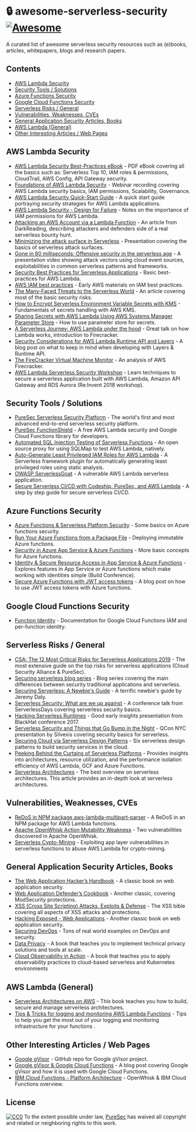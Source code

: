 # :lock: awesome-serverless-security [![Awesome](https://awesome.re/badge.svg)](https://awesome.re)
A curated list of awesome serverless security resources such as (e)books, articles, whitepapers, blogs and research papers.

## Contents
- [AWS Lambda Security](#aws-lambda-security)
- [Security Tools / Solutions](#security-tools--solutions)
- [Azure Functions Security](#azure-functions-security)
- [Google Cloud Functions Security](#google-cloud-functions-security)
- [Serverless Risks / General](#serverless-risks--general)
- [Vulnerabilities, Weaknesses, CVEs](#vulnerabilities-weaknesses-cves)
- [General Application Security Articles, Books](#general-application-security-articles-books)
- [AWS Lambda (General)](#aws-lambda-general)
- [Other Interesting Articles / Web Pages](#other-interesting-articles--web-pages)
## AWS Lambda Security
- [AWS Lambda Security Best-Practices eBook](https://www.puresec.io/aws-lambda-security-best-practices) - PDF eBook covering all the basics such as: Serverless Top 10, IAM roles & permissions, CloudTrail, AWS Config, API Gateway security. 
- [Foundations of AWS Lambda Security](https://www.puresec.io/on-demand-foundations-of-aws-lambda-security) - Webinar recording covering AWS Lambda security basics, IAM permissions, Scalability, Governance. 
- [AWS Lambda Security Quick-Start Guide](https://www.puresec.io/blog/aws-lambda-security-quick-guide) - A quick start guide portraying security strategies for AWS Lambda applications. 
- [AWS Lambda Security - Design for Failure](https://www.puresec.io/blog/aws-security-best-practices-aws-lambda-security-design-for-failure) - Notes on the importance of IAM permissions for AWS Lambda. 
- [Attacking an AWS Account via a Lambda Function](https://www.darkreading.com/cloud/securing-serverless-attacking-an-aws-account-via-a-lambda-function/a/d-id/1333047) - An article from DarkReading, describing attackers and defenders side of a real serverless bounty hunt. 
- [Minimizing the attack surface in Serverless](https://www.slideshare.net/avi_shulman/serverless-minimizing-the-attack-surface) - Presentation covering the basics of serverless attack surfaces. 
- [Gone in 60 milliseconds: Offensive security in the serverless age](https://www.youtube.com/watch?v=byJBR16xUnc) - A presentation video showing attack vectors using cloud event sources, exploitabilities in common serverless patterns and frameworks. 
- [Security Best Practices for Serverless Applications](https://www.slideshare.net/AmazonWebServices/security-best-practices-for-serverless-applications-july-2017-aws-online-tech-talks) -  Basic best-practices for AWS Lambda. 
- [AWS IAM best practices](https://www.slideshare.net/AmazonWebServices/sec305-iam-best-practices-aws-reinvent-2014) - Early AWS materials on IAM best practices. 
- [The Many-Faced Threats to the Serverless World](https://www.slideshare.net/theburningmonk/security-in-serverless-world-96644428) - An article covering most of the basic security risks.
- [How to Encrypt Serverless Environment Variable Secrets with KMS](https://www.metaltoad.com/blog/how-to-encrypt-serverless-environment-variable-secrets-with-kms) - Fundamentals of secrets handling with AWS KMS. 
- [Sharing Secrets with AWS Lambda Using AWS Systems Manager Parameter Store](https://aws.amazon.com/blogs/compute/sharing-secrets-with-aws-lambda-using-aws-systems-manager-parameter-store/) - How to use parameter store for secrets. 
- [A Serverless Journey: AWS Lambda under the hood](https://www.youtube.com/watch?v=QdzV04T_kec) - Great talk on how Lambda works, introduction to Firecracker. 
- [Security Considerations for AWS Lambda Runtime API and Layers](https://www.puresec.io/blog/aws-lambda-security-considerations-runtime-api-and-layers) - A blog post on what to keep in mind when developing with Layers & Runtime API. 
- [The FireCracker Virtual Machine Monitor](https://lwn.net/Articles/775736/) - An analysis of AWS Firecracker. 
- [AWS Lambda Serverless Security Workshop](https://github.com/aws-samples/aws-serverless-security-workshop) - Learn techniques to secure a serverless application built with AWS Lambda, Amazon API Gateway and RDS Aurora (Re:Invent 2018 workshop).
## Security Tools / Solutions
- [PureSec Serverless Security Platform](https://www.puresec.io/product) - The world's first and most advanced end-to-end serverless security platform. 
- [PureSec FunctionShield](https://www.puresec.io/function-shield) - A free AWS Lambda security and Google Cloud Functions library for developers.
- [Automated SQL Injection Testing of Serverless Functions](https://www.puresec.io/blog/automated-sql-injection-testing-of-serverless-functions-on-a-shoestring-budget-and-some-good-music) -  An open source proxy for using SQLMap to test AWS Lambda, natively.
- [Auto-Generate Least Privileged IAM Roles for AWS Lambda](https://www.puresec.io/blog/generating-least-privileged-iam-roles-for-aws-lambda-functions-the-easy-way) - A Serverless framework plugin for automatically generating least privileged roles using static analysis. 
- [OWASP ServerlessGoat](https://www.owasp.org/index.php/OWASP_Serverless_Goat) -  A vulnerable AWS Lambda serverless application. 
- [Secure Serverless CI/CD with Codeship, PureSec, and AWS Lambda](https://blog.codeship.com/secure-serverless-ci-cd-with-codeship-puresec-and-aws-lambda/) - A step by step guide for secure serverless CI/CD.
## Azure Functions Security
- [Azure Functions & Serverless Platform Security](https://gallery.technet.microsoft.com/Azure-Functions-and-c6449f8d) - Some basics on Azure functions security. 
- [Run Your Azure Functions from a Package File](https://docs.microsoft.com/en-us/azure/azure-functions/run-functions-from-deployment-package) - Deploying immutable Azure functions. 
- [Security in Azure App Service & Azure Functions](https://docs.microsoft.com/en-us/azure/app-service/app-service-security) -  More basic concepts for Azure functions. 
- [Identity & Secure Resource Access in App Service & Azure Functions](https://www.youtube.com/watch?v=iFDXDQXRJ8Y) - Explores features in App Service or Azure functions which make working with identities simple (Build Conference). 
- [Secure Azure Functions with JWT access tokens](https://blog.wille-zone.de/post/secure-azure-functions-with-jwt-token/) - A blog post on how to use JWT access tokens with Azure functions.
## Google Cloud Functions Security
- [Function Identity](https://cloud.google.com/functions/docs/securing/function-identity) -  Documentation for Google Cloud Functions IAM and per-function identity.
## Serverless Risks / General
- [CSA: The 12 Most Critical Risks for Serverless Applications 2019](https://www.puresec.io/serverless-security-top-12-csa-puresec) - The most extensive guide on the top risks for serverless applications (Cloud Security Alliance & PureSec).
- [Securing serverless blog series](https://www.puresec.io/blog/tag/securing-serverless-blog-series) - Blog series covering the main differences between security traditional applications and serverless. 
- [Securing Serverless: A Newbie's Guide](https://www.jeremydaly.com/securing-serverless-a-newbies-guide/) - A terrific newbie's guide by Jeremy Daly. 
- [Serverless Security: What are we up against](https://www.youtube.com/watch?v=M7wUanfWs1c&t=2s) - A conference talk from ServerlessDays covering serverless security basics. 
- [Hacking Serverless Runtimes](https://www.blackhat.com/docs/us-17/wednesday/us-17-Krug-Hacking-Severless-Runtimes.pdf) - Good early insights presentation from BlackHat conference 2017.
- [Serverless Security and Things that Go Bump in the Night](https://qconnewyork.com/ny2017/system/files/presentation-slides/serverless_security_and_things_that_go_bump_in_the_night_-_qcon_nyc_2017.pdf) -  QCon NYC presentation by Silvexis covering security basics for serverless.
- [Securing Cloud via Serverless Design Patterns](https://www.usenix.org/system/files/conference/hotcloud18/hotcloud18-paper-hong.pdf) - Six serverless design patterns to build security services in the cloud. 
- [Peeking Behind the Curtains of Serverless Platforms](https://www.usenix.org/system/files/conference/atc18/atc18-wang-liang.pdf) -  Provides insights into architectures, resource utilization, and the performance isolation efficiency of AWS Lambda, GCF and Azure Functions.
- [Serverless Architectures](https://martinfowler.com/articles/serverless.html) - The best overview on serverless architectures. This article provides an in-depth look at serverless architectures. 
## Vulnerabilities, Weaknesses, CVEs
- [ReDoS in NPM package aws-lambda-multipart-parser](https://www.puresec.io/blog/redos-vulnerability-in-aws-lambda-multipart-parser-node-package) - A ReDoS in an NPM package for AWS Lambda functions. 
- [Apache OpenWhisk Action Mutability Weakness](https://www.puresec.io/blog/apache_openwhisk_mutability_weakness) - Two vulnerabilities discovered in Apache OpenWhisk.
- [Serverless Cypto-Mining](https://www.puresec.io/blog/new-attack-vector-serverless-crypto-mining) - Exploiting app layer vulnerabilities in serverless functions to abuse AWS Lambda for crypto-mining.
## General Application Security Articles, Books
- [The Web Application Hacker’s Handbook](https://www.amazon.com/Web-Application-Hackers-Handbook-Exploiting/dp/1118026470/) - A classic book on web application security.
- [Web Application Defender’s Cookbook](https://www.amazon.com/Web-Application-Defenders-Cookbook-Protecting/dp/1118362187/) - Another classic, covering ModSecurity protections. 
- [XSS (Cross Site Scripting) Attacks, Exploits & Defense](https://www.amazon.com/XSS-Attacks-Scripting-Exploits-Defense/dp/1597491543/) - The XSS bible covering all aspects of XSS attacks and protections.
- [Hacking Exposed - Web Applications](https://www.amazon.com/Hacking-Exposed-Web-Applications-Third/dp/0071740643) - Another classic book on web application security.
- [Securing DevOps](https://www.manning.com/books/securing-devops?a_aid=securingdevops&a_bid=1353bcd8) -  Tons of real world examples on DevOps and security.
- [Data Privacy](https://www.manning.com/books/data-privacy) -  A book that teaches you to implement technical privacy solutions and tools at scale. 
- [Cloud Observability in Action](https://www.manning.com/books/cloud-observability-in-action) -  A book that teaches you to apply observability practices to cloud-based serverless and Kubernetes environments
## AWS Lambda (General)
- [Serverless Architectures on AWS](https://www.amazon.com/Serverless-Architectures-AWS-examples-Lambda/dp/1617293822/) - This book teaches you how to build, secure and manage serverless architectures.
- [Tips & Tricks for logging and monitoring AWS Lambda Functions](https://hackernoon.com/tips-and-tricks-for-logging-and-monitoring-aws-lambda-functions-885af6da29a5) - Tips to help you get the most out of your logging and monitoring infrastructure for your functions .
## Other Interesting Articles / Web Pages
- [Google gVisor](https://github.com/google/gvisor) -  GitHub repo for Google gVisor project. 
- [Google gVisor & Google Cloud Functions](https://cloudplatform.googleblog.com/2018/05/Open-sourcing-gVisor-a-sandboxed-container-runtime.html) - A blog post covering Google gVisor and how it is used with Google Cloud Functions.
- [IBM Cloud Functions - Platform Architecture](https://console.bluemix.net/docs/openwhisk/openwhisk_about.html#openwhisk_about) - OpenWhisk & IBM Cloud Functions overview. 
## License
[![CC0](http://mirrors.creativecommons.org/presskit/buttons/88x31/svg/cc-zero.svg)](https://creativecommons.org/publicdomain/zero/1.0/)
To the extent possible under law, [PureSec](https://www.puresec.io) has waived all copyright and related or neighboring rights to this work.
